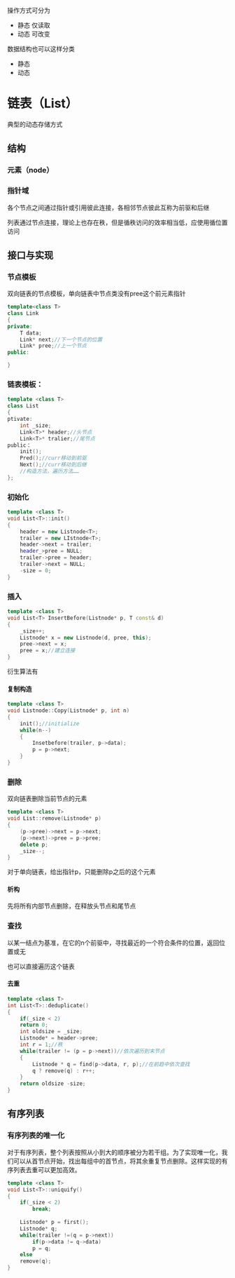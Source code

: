 操作方式可分为
* 静态 仅读取
* 动态 可改变

数据结构也可以这样分类
* 静态
* 动态

# 链表（List）
典型的动态存储方式
## 结构

### 元素（node）

### 指针域

各个节点之间通过指针或引用彼此连接，各相邻节点彼此互称为前驱和后继

列表通过节点连接，理论上也存在秩，但是循秩访问的效率相当低，应使用循位置访问

## 接口与实现
### 节点模板
双向链表的节点模板，单向链表中节点类没有pree这个前元素指针
```cpp
template<class T>
class Link
{
private:
    T data;
    Link* next;//下一个节点的位置
    Link* pree;//上一个节点
public:

}
```
### 链表模板：
```cpp
template <class T>
class List
{
ptivate:
    int _size;
    Link<T>* header;//头节点
    Link<T>* tralier;//尾节点
public：
    init();
    Pred();//curr移动到前驱
    Next();//curr移动到后继
    //构造方法，遍历方法……
};
```
###  初始化
```cpp
template <class T> 
void List<T>::init()
{
    header = new Listnode<T>;
    trailer = new LIstnode<T>;
    header->next = trailer;
    header_>pree = NULL;
    trailer->pree = header;
    trailer->next = NULL;
    -size = 0;
}
```
### 插入

```cpp
template <class T>
void List<T> InsertBefore(Listnode* p, T const& d)
{
    _size++;
    Listnode* x = new Listnode(d, pree, this);
    pree->next = x;
    pree = x;//建立连接
}
```

衍生算法有
#### 复制构造
```cpp
template <class T>
void Listnode::Copy(Listnode* p, int n)
{
    init();//initialize
    while(n--)
    {
        Insetbefore(trailer, p->data);
        p = p->next;
    }
}
```

### 删除
双向链表删除当前节点的元素
```cpp
template <class T>
void List::remove(Listnode* p)
{
    (p->pree)->next = p->next;
    (p->next)->pree = p->pree;
    delete p;
    _size--;
}
```

对于单向链表，给出指针p，只能删除p之后的这个元素
#### 析构
先将所有内部节点删除，在释放头节点和尾节点

### 查找
以某一结点为基准，在它的n个前驱中，寻找最近的一个符合条件的位置，返回位置或无

也可以直接遍历这个链表

#### 去重

```cpp
template <class T>
int List<T>::deduplicate()
{
    if(_size < 2)
    return 0;
    int oldsize = _size;
    Listnode* = header->pree;
    int r = 1;//秩
    while(trailer != (p = p->next))//依次遍历到末节点
    {
        Listnode * q = find(p->data, r, p);//在前趋中依次查找
        q ? remove(q) : r++;
    }
    return oldsize -size;
}
```

## 有序列表
### 有序列表的唯一化

对于有序列表，整个列表按照从小到大的顺序被分为若干组。为了实现唯一化，我们可以从首节点开始，找出每组中的首节点，将其余重复节点删除。这样实现的有序列表去重可以更加高效。
```cpp
template <class T>
void List<T>::uniquify()
{
    if(_size < 2)
        break;
    
    Listnode* p = first();
    Listnode* q;
    while(trailer !=(q = p->next))
        if(p->data != q->data)
        p = q;
    else
    remove(q);
}
```
